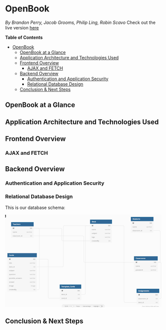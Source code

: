 # OpenBook
*By Brandon Perry, Jacob Grooms, Philip Ling, Robin Scavo*
Check out the live version [here](https://openbook-app.herokuapp.com/)

**Table of Contents**
- [OpenBook](#openbook)
  - [OpenBook at a Glance](#openbook-at-a-glance)
  - [Application Architecture and Technologies Used](#application-architecture-and-technologies-used)
  - [Frontend Overview](#frontend-overview)
    - [AJAX and FETCH](#ajax-and-fetch)
  - [Backend Overview](#backend-overview)
    - [Authentication and Application Security](#authentication-and-application-security)
    - [Relational Database Design](#relational-database-design)
  - [Conclusion & Next Steps](#conclusion--next-steps)

## OpenBook at a Glance



## Application Architecture and Technologies Used



## Frontend Overview



### AJAX and FETCH



## Backend Overview



### Authentication and Application Security



### Relational Database Design

This is our database schema:

![OpenBook Database Schema](./db-schema.png)


## Conclusion & Next Steps
